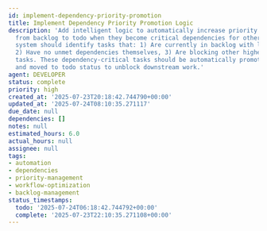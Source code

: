 ```yaml
---
id: implement-dependency-priority-promotion
title: Implement Dependency Priority Promotion Logic
description: 'Add intelligent logic to automatically increase priority and move tasks
  from backlog to todo when they become critical dependencies for other tasks. The
  system should identify tasks that: 1) Are currently in backlog with low/medium priority,
  2) Have no unmet dependencies themselves, 3) Are blocking other higher-priority
  tasks. These dependency-critical tasks should be automatically promoted in priority
  and moved to todo status to unblock downstream work.'
agent: DEVELOPER
status: complete
priority: high
created_at: '2025-07-23T20:18:42.744790+00:00'
updated_at: '2025-07-24T08:10:35.271117'
due_date: null
dependencies: []
notes: null
estimated_hours: 6.0
actual_hours: null
assignee: null
tags:
- automation
- dependencies
- priority-management
- workflow-optimization
- backlog-management
status_timestamps:
  todo: '2025-07-24T06:18:42.744792+00:00'
  complete: '2025-07-23T22:10:35.271108+00:00'
---
```


